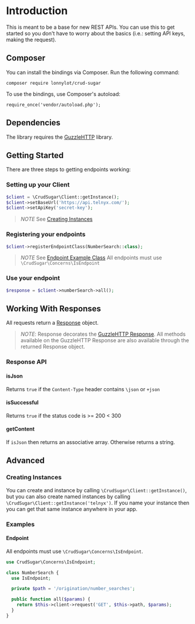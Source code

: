 # Introduction

This is meant to be a base for new REST APIs. You can use this to get started so you don't have to worry about the basics (i.e.: setting API keys, making the request).

## Composer

You can install the bindings via Composer. Run the following command:

`composer require lonnylot/crud-sugar`

To use the bindings, use Composer's autoload:

`require_once('vendor/autoload.php');`

## Dependencies

The library requires the [GuzzleHTTP](http://docs.guzzlephp.org/en/stable/) library.

## Getting Started

There are three steps to getting endpoints working:

### Setting up your Client

```php
$client = \CrudSugar\Client::getInstance();
$client->setBaseUrl('https://api.telnyx.com/');
$client->setApiKey('secret-key');
```

> *NOTE* See [Creating Instances](#creating-instances)

### Registering your endpoints

```php
$client->registerEndpointClass(NumberSearch::class);
```

> *NOTE* See [Endpoint Example Class](#endpoint)
All endpoints must use `\CrudSugar\Concerns\IsEndpoint`

### Use your endpoint

```php
$response = $client->numberSearch->all();
```

## Working With Responses

All requests return a [Response](src/Response.php) object.

> *NOTE*: Response decorates the [GuzzleHTTP Response](http://docs.guzzlephp.org/en/stable/psr7.html#responses). All methods available on the GuzzleHTTP Response are also available through the returned Response object.

### Response API

#### isJson

Returns `true` if the `Content-Type` header contains `\json` or `+json`

#### isSuccessful

Returns `true` if the status code is >= 200 < 300

#### getContent

If `isJson` then returns an associative array. Otherwise returns a string.

## Advanced

### Creating Instances

You can create and instance by calling `\CrudSugar\Client::getInstance()`, but you can also create named instances by calling `\CrudSugar\Client::getInstance('telnyx')`. If you name your instance then you can get that same instance anywhere in your app.

### Examples

#### Endpoint

All endpoints must use `\CrudSugar\Concerns\IsEndpoint`.

```php
use CrudSugar\Concerns\IsEndpoint;

class NumberSearch {
  use IsEndpoint;

  private $path = '/origination/number_searches';

  public function all($params) {
    return $this->client->request('GET', $this->path, $params);
  }
}
```
